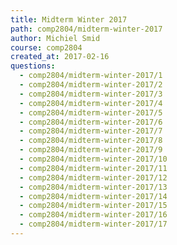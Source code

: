 ```yaml
---
title: Midterm Winter 2017
path: comp2804/midterm-winter-2017
author: Michiel Smid
course: comp2804
created_at: 2017-02-16
questions:
  - comp2804/midterm-winter-2017/1
  - comp2804/midterm-winter-2017/2
  - comp2804/midterm-winter-2017/3
  - comp2804/midterm-winter-2017/4
  - comp2804/midterm-winter-2017/5
  - comp2804/midterm-winter-2017/6
  - comp2804/midterm-winter-2017/7
  - comp2804/midterm-winter-2017/8
  - comp2804/midterm-winter-2017/9
  - comp2804/midterm-winter-2017/10
  - comp2804/midterm-winter-2017/11
  - comp2804/midterm-winter-2017/12
  - comp2804/midterm-winter-2017/13
  - comp2804/midterm-winter-2017/14
  - comp2804/midterm-winter-2017/15
  - comp2804/midterm-winter-2017/16
  - comp2804/midterm-winter-2017/17
---
```

